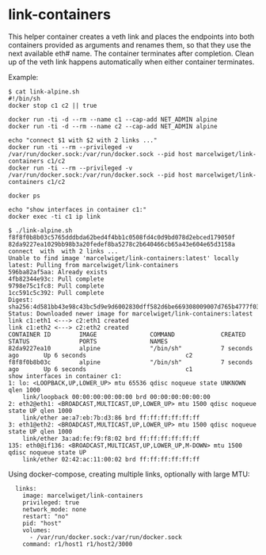 # link-containers

This helper container creates a veth link and places the endpoints into both containers provided as arguments and renames them,
so that they use the next available eth# name. The container terminates after completion. Clean up of the veth link happens
automatically when either container terminates.

Example:

```
$ cat link-alpine.sh
#!/bin/sh
docker stop c1 c2 || true

docker run -ti -d --rm --name c1 --cap-add NET_ADMIN alpine
docker run -ti -d --rm --name c2 --cap-add NET_ADMIN alpine

echo "connect $1 with $2 with 2 links ..."
docker run -ti --rm --privileged -v /var/run/docker.sock:/var/run/docker.sock --pid host marcelwiget/link-containers c1/c2
docker run -ti --rm --privileged -v /var/run/docker.sock:/var/run/docker.sock --pid host marcelwiget/link-containers c1/c2

docker ps

echo "show interfaces in container c1:"
docker exec -ti c1 ip link
```

```
$ ./link-alpine.sh 
f8f8f0b8b03c5765dddbda62bed4f4bb1c0508fd4c0d9bd078d2ebced179050f
82da9227ea1029bb98b3a20fedef8ba5278c2b640466cb65a43e604e65d3158a
connect  with  with 2 links ...
Unable to find image 'marcelwiget/link-containers:latest' locally
latest: Pulling from marcelwiget/link-containers
596ba82af5aa: Already exists 
4fb82344e93c: Pull complete 
9798e75c1fc8: Pull complete 
1cc591c5c392: Pull complete 
Digest: sha256:4d581bb43e98c43bc5d9e9d6002830dff582d6be669308009007d765b4777f03
Status: Downloaded newer image for marcelwiget/link-containers:latest
link c1:eth1 <---> c2:eth1 created
link c1:eth2 <---> c2:eth2 created
CONTAINER ID        IMAGE               COMMAND             CREATED             STATUS              PORTS               NAMES
82da9227ea10        alpine              "/bin/sh"           7 seconds ago       Up 6 seconds                            c2
f8f8f0b8b03c        alpine              "/bin/sh"           7 seconds ago       Up 6 seconds                            c1
show interfaces in container c1:
1: lo: <LOOPBACK,UP,LOWER_UP> mtu 65536 qdisc noqueue state UNKNOWN qlen 1000
    link/loopback 00:00:00:00:00:00 brd 00:00:00:00:00:00
2: eth2@eth1: <BROADCAST,MULTICAST,UP,LOWER_UP> mtu 1500 qdisc noqueue state UP qlen 1000
    link/ether ae:a7:eb:7b:d3:86 brd ff:ff:ff:ff:ff:ff
3: eth1@eth2: <BROADCAST,MULTICAST,UP,LOWER_UP> mtu 1500 qdisc noqueue state UP qlen 1000
    link/ether 3a:ad:fe:f9:f8:02 brd ff:ff:ff:ff:ff:ff
135: eth0@if136: <BROADCAST,MULTICAST,UP,LOWER_UP,M-DOWN> mtu 1500 qdisc noqueue state UP 
    link/ether 02:42:ac:11:00:02 brd ff:ff:ff:ff:ff:ff
```

Using docker-compose, creating multiple links, optionally with large MTU:

```
  links:
    image: marcelwiget/link-containers
    privileged: true
    network_mode: none
    restart: "no"
    pid: "host"
    volumes:
      - /var/run/docker.sock:/var/run/docker.sock
    command: r1/host1 r1/host2/3000
```

